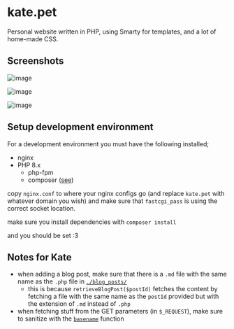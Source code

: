 # kate.pet
Personal website written in PHP, using Smarty for templates, and a lot of home-made CSS.

## Screenshots
![image](https://res.kate.pet/upload/e69ead6e068c/firefox_L0q296ra77.png)

![image](https://res.kate.pet/upload/9c85c67c791c/firefox_jbLGSfv23B.png)

![image](https://res.kate.pet/upload/64614c7e1292/firefox_VHsiQS8cU2.png)

## Setup development environment
For a development environment you must have the following installed;
- nginx
- PHP 8.x
    - php-fpm
    - composer ([see](https://getcomposer.org/download/))

copy `nginx.conf` to where your nginx configs go (and replace `kate.pet` with whatever domain you wish) and make sure that `fastcgi_pass` is using the correct socket location.

make sure you install dependencies with `composer install`

and you should be set :3

## Notes for Kate
- when adding a blog post, make sure that there is a `.md` file with the same name as the `.php` file in [`./blog_posts/`](blog_posts/)
    - this is because `retrieveBlogPost($postId)` fetches the content by fetching a file with the same name as the `postId` provided but with the extension of `.md` instead of `.php`
- when fetching stuff from the GET parameters (in `$_REQUEST`), make sure to sanitize with the [`basename`](https://www.php.net/manual/en/function.basename.php) function